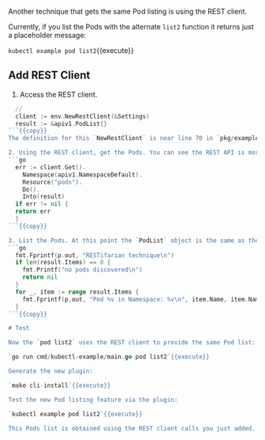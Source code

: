 Another technique that gets the same Pod listing is using the REST client. 

Currently, if you list the Pods with the alternate `list2` function it returns just a placeholder message:

`kubectl example pod list2`{{execute}}

## Add REST Client

1. Access the REST client.
  ```go
    //
    client := env.NewRestClient(&Settings)
    result := &apiv1.PodList{}
  ```{{copy}}
  The definition for this `NewRestClient` is near line 70 in `pkg/example/env/environment.go`{{open}}.

2. Using the REST client, get the Pods. You can see the REST API is more generic and is coded using the builder pattern:
  ```go
    err := client.Get().
      Namespace(apiv1.NamespaceDefault).
      Resource("pods").
      Do().
      Into(result)
    if err != nil {
  	return err
    }
  ```{{copy}}

3. List the Pods. At this point the `PodList` object is the same as the list in first `run` function and can be listed the same way:
  ```go
    fmt.Fprintf(p.out, "RESTifarian technique\n")
    if len(result.Items) == 0 {
      fmt.Printf("no pods discovered\n")
      return nil
    }
    for _, item := range result.Items {
      fmt.Fprintf(p.out, "Pod %v in Namespace: %v\n", item.Name, item.Namespace)
    }
  ```{{copy}}

# Test

Now the `pod list2` uses the REST client to provide the same Pod list:

`go run cmd/kubectl-example/main.go pod list2`{{execute}}

Generate the new plugin:

`make cli-install`{{execute}}

Test the new Pod listing feature via the plugin:

`kubectl example pod list2`{{execute}}

This Pods list is obtained using the REST client calls you just added.

